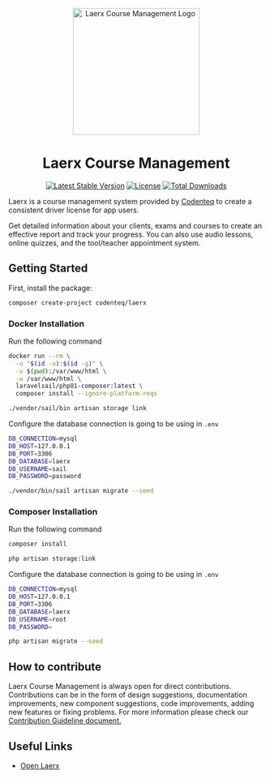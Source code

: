 <p align="center"><img src="https://codenteq.com/wp-content/uploads/2022/12/laerx-default.webp" width="250" alt="Laerx Course Management Logo" /></p>

<h1 align="center">Laerx Course Management</h1>

<p align="center">
  <a href="https://packagist.org/packages/codenteq/laerx"><img src="https://poser.pugx.org/codenteq/laerx/v/stable.svg" alt="Latest Stable Version"></a>
  <a href="https://github.com/codenteq/laerx/blob/master/LICENSE"><img src="https://poser.pugx.org/codenteq/laerx/license.svg" alt="License"></a>
  <a href="https://packagist.org/packages/codenteq/laerx"><img src="https://poser.pugx.org/codenteq/laerx/d/total.svg" alt="Total Downloads"></a>
</p>

Laerx is a course management system provided by [Codenteq](https://github.com/codenteq) to create a consistent driver license for app users.

Get detailed information about your clients, exams and courses to create an effective report and track your progress. You can also use audio lessons, online quizzes, and the tool/teacher appointment system.

## Getting Started

First, install the package:

```bash
composer create-project codenteq/laerx
```

### Docker Installation

Run the following command
```bash
docker run --rm \
  -u "$(id -u):$(id -g)" \
  -v $(pwd):/var/www/html \
  -w /var/www/html \
  laravelsail/php81-composer:latest \
  composer install --ignore-platform-reqs
```

```bash
./vendor/sail/bin artisan storage link
```

Configure the database connection is going to be using in `.env`

```bash
DB_CONNECTION=mysql
DB_HOST=127.0.0.1
DB_PORT=3306
DB_DATABASE=laerx
DB_USERNAME=sail
DB_PASSWORD=password
```

```bash
./vendor/bin/sail artisan migrate --seed
```

### Composer Installation

Run the following command

```bash
composer install
```

```bash
php artisan storage:link
```

Configure the database connection is going to be using in `.env`

```bash
DB_CONNECTION=mysql
DB_HOST=127.0.0.1
DB_PORT=3306
DB_DATABASE=laerx
DB_USERNAME=root
DB_PASSWORD=
```

```bash
php artisan migrate --seed
```

## How to contribute
Laerx Course Management is always open for direct contributions. Contributions can be in the form of design suggestions, documentation improvements, new component suggestions, code improvements, adding new features or fixing problems. For more information please check our [Contribution Guideline document.](https://github.com/codenteq/laerx/blob/master/CONTRIBUTING.md)

## Useful Links

* [Open Laerx](https://laerx.codenteq.com/)
